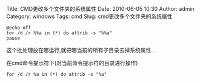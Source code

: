 Title: CMD更改多个文件夹的系统属性
Date: 2010-06-05 10:30
Author: admin
Category: windows
Tags: cmd
Slug: cmd更改多个文件夹的系统属性

    @echo off
    for /d /r %%a in (*) do attrib -s "%%a"
    pause

这个批处理放在哪运行,就把哪当前的所有子目录去掉系统属性..

在cmd命令提示符下(对当前命令提示符的目录进行操作)

    for /d /r %a in (*) do attrib -s "%a"
